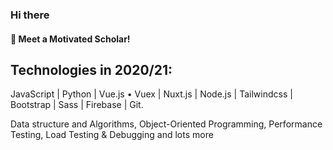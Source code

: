### Hi there 
#### :blue_heart: Meet a Motivated Scholar!

## Technologies in 2020/21: 

JavaScript | Python | Vue.js • Vuex | Nuxt.js | Node.js | Tailwindcss | Bootstrap | Sass | Firebase | Git.


Data structure and Algorithms, Object-Oriented Programming, Performance Testing, Load Testing & Debugging and lots more

<!--
**tobisamcode/tobisamcode** is a ✨ _special_ ✨ repository because its `README.md` (this file) appears on your GitHub profile.
-->
